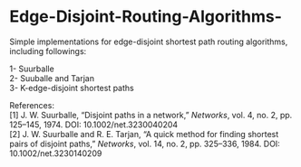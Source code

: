 # Edge-Disjoint-Routing-Algorithms-
Simple implementations for edge-disjoint shortest path routing algorithms, including followings:

1- Suurballe <br/>
2- Suuballe and Tarjan <br/>
3- K-edge-disjoint shortest paths <br/>


References:<br/>
[1] J. W. Suurballe, “Disjoint paths in a network,” *Networks*, vol. 4, no. 2, pp. 125–145, 1974. DOI: 10.1002/net.3230040204 <br/>
[2] J. W. Suurballe and R. E. Tarjan, “A quick method for finding shortest pairs of disjoint paths,” *Networks*, vol. 14, no. 2, pp. 325–336, 1984. DOI: 10.1002/net.3230140209 


